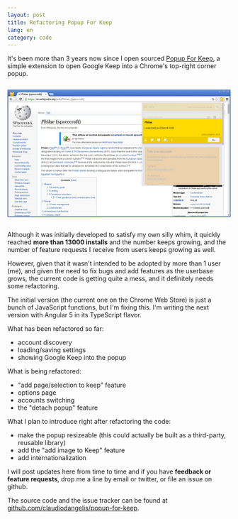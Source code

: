 ```yaml
---
layout: post
title: Refactoring Popup For Keep
lang: en
category: code
---
```


It's been more than 3 years now since I open sourced [Popup For Keep](https://chrome.google.com/webstore/detail/popup-for-keep/fhcmhglnohogibbbpbodmjeggpdlboop), a simple extension to open Google Keep into a Chrome's top-right corner popup.

![Screenshot Of Popup For Keep](/assets/img/posts/popupforkeep.jpg)

Although it was initially developed to satisfy my own silly whim, it quickly reached **more than 13000 installs** and the number keeps growing, and the number of feature requests I receive from users keeps growing as well.

However, given that it wasn't intended to be adopted by more than 1 user (me), and given the need to fix bugs and add features as the userbase grows, the current code is getting quite a mess, and it definitely needs some refactoring.

The initial version (the current one on the Chrome Web Store) is just a bunch of JavaScript functions, but I'm fixing this. I'm writing the next version with Angular 5 in its TypeScript flavor.


What has been refactored so far:

- account discovery
- loading/saving settings
- showing Google Keep into the popup

What is being refactored:

- "add page/selection to keep" feature
- options page
- accounts switching
- the "detach popup" feature

What I plan to introduce right after refactoring the code:

- make the popup resizeable (this could actually be built as a third-party, reusable library)
- add the "add image to Keep" feature
- add internationalization

I will post updates here from time to time and if you have **feedback or feature requests**, drop me a line by email or twitter, or file an issue on github.

The source code and the issue tracker can be found at [github.com/claudiodangelis/popup-for-keep](https://github.com/claudiodangelis/popup-for-keep).
